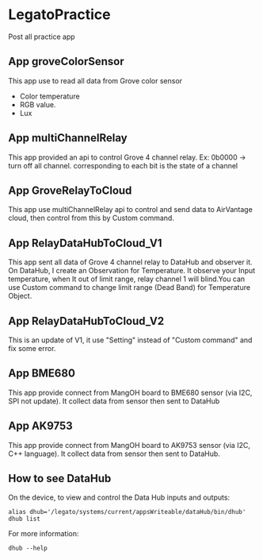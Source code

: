 LegatoPractice
================

Post all practice app

App groveColorSensor
--------------------

This app use to read all data from Grove color sensor

- Color temperature
- RGB value.
- Lux

App multiChannelRelay
---------------------

This app provided an api to control Grove 4 channel relay.
Ex: 0b0000 -> turn off all channel.
corresponding to each bit is the state of a channel

App GroveRelayToCloud
---------------------

This app use multiChannelRelay api to control and send data to AirVantage cloud, then control from this by Custom command.

App RelayDataHubToCloud_V1
--------------------------

This app sent all data of Grove 4 channel relay to DataHub and observer it. On DataHub, I create an Observation for Temperature. It observe your Input temperature, when It out of limit range, relay channel 1 will blind.You can use Custom command to change limit range (Dead Band) for Temperature Object.

App RelayDataHubToCloud_V2
--------------------------

This is an update of V1, it use "Setting" instead of "Custom command" and fix some error.

App BME680
----------

This app provide connect from MangOH board to BME680 sensor (via I2C, SPI not update). It collect data from sensor then sent to DataHub

App AK9753
----------

This app provide connect from MangOH board to AK9753 sensor (via I2C, C++ language). It collect data from sensor then sent to DataHub.

How to see DataHub
------------------

On the device, to view and control the Data Hub inputs and outputs:

    alias dhub='/legato/systems/current/appsWriteable/dataHub/bin/dhub'
    dhub list

For more information:

    dhub --help
